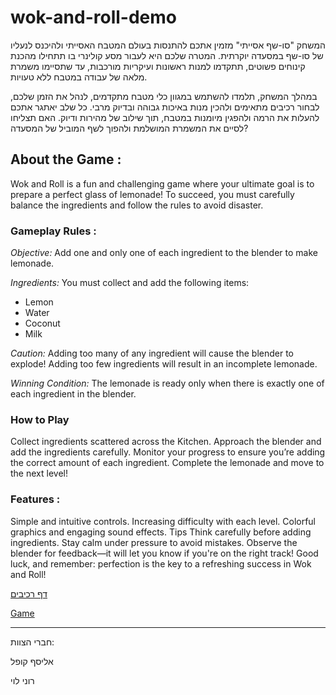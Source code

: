 # wok-and-roll-demo 

המשחק "סו-שף אסייתי" מזמין אתכם להתנסות בעולם המטבח האסייתי ולהיכנס לנעליו של סו-שף במסעדה יוקרתית. המטרה שלכם היא לעבור מסע קולינרי בו תתחילו מהכנת קינוחים פשוטים, תתקדמו למנות ראשונות ועיקריות מורכבות, עד שתסיימו משמרת מלאה של עבודה במטבח ללא טעויות.

במהלך המשחק, תלמדו להשתמש במגוון כלי מטבח מתקדמים, לנהל את הזמן שלכם, לבחור רכיבים מתאימים ולהכין מנות באיכות גבוהה ובדיוק מרבי. כל שלב יאתגר אתכם להעלות את הרמה ולהפגין מיומנות במטבח, תוך שילוב של מהירות ודיוק. האם תצליחו לסיים את המשמרת המושלמת ולהפוך לשף המוביל של המסעדה?

## About the Game :
  
Wok and Roll is a fun and challenging game where your ultimate goal is to prepare a perfect glass of lemonade! To succeed, you must carefully balance the ingredients and follow the rules to avoid disaster.

### Gameplay Rules :
*Objective:* Add one and only one of each ingredient to the blender to make lemonade.

*Ingredients:* 
You must collect and add the following items:

- Lemon
- Water
- Coconut
- Milk

*Caution:*
Adding too many of any ingredient will cause the blender to explode!
Adding too few ingredients will result in an incomplete lemonade.

*Winning Condition:*
The lemonade is ready only when there is exactly one of each ingredient in the blender.

### How to Play 
Collect ingredients scattered across the Kitchen.
Approach the blender and add the ingredients carefully.
Monitor your progress to ensure you’re adding the correct amount of each ingredient.
Complete the lemonade and move to the next level!

### Features :
Simple and intuitive controls.
Increasing difficulty with each level.
Colorful graphics and engaging sound effects.
Tips
Think carefully before adding ingredients.
Stay calm under pressure to avoid mistakes.
Observe the blender for feedback—it will let you know if you're on the right track!
Good luck, and remember: perfection is the key to a refreshing success in Wok and Roll!



[דף רכיבים]([https://github.com/Make-a-game-R-and-E/Wok-and-Roll/blob/main/formal-elements.md](https://github.com/Make-a-game-R-and-E/wok-and-roll-demo/blob/main/formal-elements.md))

[Game](https://ronylevy1.itch.io/wok-and-roll-demo)


---

חברי הצוות:

אליסף קופל

רוני לוי






